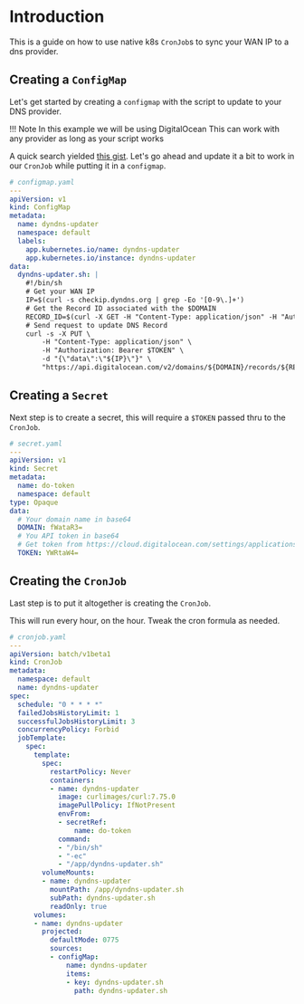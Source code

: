 # Introduction

This is a guide on how to use native k8s `CronJob`s to sync your WAN IP to a dns provider.

## Creating a `ConfigMap`

Let's get started by creating a `configmap` with the script to update to your DNS provider.

!!! Note
    In this example we will be using DigitalOcean
    This can work with any provider as long as your script works

A quick search yielded [this gist](https://gist.github.com/kenmickles/6746968). 
Let's go ahead and update it a bit to work in our `CronJob` while putting it in a `configmap`.

```yaml
# configmap.yaml
---
apiVersion: v1
kind: ConfigMap
metadata:
  name: dyndns-updater
  namespace: default
  labels:
    app.kubernetes.io/name: dyndns-updater
    app.kubernetes.io/instance: dyndns-updater
data:
  dyndns-updater.sh: |
    #!/bin/sh
    # Get your WAN IP
    IP=$(curl -s checkip.dyndns.org | grep -Eo '[0-9\.]+')
    # Get the Record ID associated with the $DOMAIN
    RECORD_ID=$(curl -X GET -H "Content-Type: application/json" -H "Authorization: Bearer ${TOKEN}" "https://api.digitalocean.com/v2/domains/${DOMAIN}/records")
    # Send request to update DNS Record
    curl -s -X PUT \
        -H "Content-Type: application/json" \
        -H "Authorization: Bearer $TOKEN" \
        -d "{\"data\":\"${IP}\"}" \
        "https://api.digitalocean.com/v2/domains/${DOMAIN}/records/${RECORD_ID}"
```

## Creating a `Secret`

Next step is to create a secret, this will require a `$TOKEN` passed thru to the `CronJob`.

```yaml
# secret.yaml
---
apiVersion: v1
kind: Secret
metadata:
  name: do-token
  namespace: default
type: Opaque
data:
  # Your domain name in base64
  DOMAIN: fWataR3=
  # You API token in base64
  # Get token from https://cloud.digitalocean.com/settings/applications
  TOKEN: YWRtaW4=
```

## Creating the `CronJob`

Last step is to put it altogether is creating the `CronJob`.

This will run every hour, on the hour. Tweak the cron formula as needed.

```yaml
# cronjob.yaml
---
apiVersion: batch/v1beta1
kind: CronJob
metadata:
  namespace: default
  name: dyndns-updater
spec:
  schedule: "0 * * * *"
  failedJobsHistoryLimit: 1
  successfulJobsHistoryLimit: 3
  concurrencyPolicy: Forbid
  jobTemplate:
    spec:
      template:
        spec:
          restartPolicy: Never
          containers:
          - name: dyndns-updater
            image: curlimages/curl:7.75.0
            imagePullPolicy: IfNotPresent
            envFrom:
            - secretRef:
                name: do-token
            command:
            - "/bin/sh"
            - "-ec"
            - "/app/dyndns-updater.sh"
        volumeMounts:
        - name: dyndns-updater
          mountPath: /app/dyndns-updater.sh
          subPath: dyndns-updater.sh
          readOnly: true
      volumes:
      - name: dyndns-updater
        projected:
          defaultMode: 0775
          sources:
          - configMap:
              name: dyndns-updater
              items:
              - key: dyndns-updater.sh
                path: dyndns-updater.sh
```